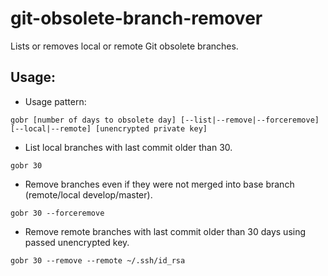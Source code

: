 # git-obsolete-branch-remover

Lists or removes local or remote Git obsolete branches.

## Usage:


* Usage pattern:

``` gobr [number of days to obsolete day] [--list|--remove|--forceremove] [--local|--remote] [unencrypted private key] ```


* List local branches with last commit older than 30.

``` gobr 30 ```


* Remove branches even if they were not merged into base branch (remote/local develop/master).

``` gobr 30 --forceremove ```


* Remove remote branches with last commit older than 30 days using passed unencrypted key.

``` gobr 30 --remove --remote ~/.ssh/id_rsa ```
